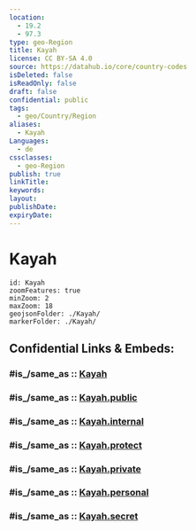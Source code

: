 ```yaml
---
location:
  - 19.2
  - 97.3
type: geo-Region
title: Kayah
license: CC BY-SA 4.0
source: https://datahub.io/core/country-codes
isDeleted: false
isReadOnly: false
draft: false
confidential: public
tags:
  - geo/Country/Region
aliases:
  - Kayah
Languages:
  - de
cssclasses:
  - geo-Region
publish: true
linkTitle:
keywords:
layout:
publishDate:
expiryDate:
---
```


# Kayah

```leaflet
id: Kayah
zoomFeatures: true 
minZoom: 2 
maxZoom: 18
geojsonFolder: ./Kayah/
markerFolder: ./Kayah/
```


## Confidential Links & Embeds: 

### #is_/same_as :: [Kayah](/_Standards/Earth/Continent/Asia/Asia~South~East/Myanmar/States~Myanmar/Kayah.md) 

### #is_/same_as :: [Kayah.public](/_public/Earth/Continent/Asia/Asia~South~East/Myanmar/States~Myanmar/Kayah.public.md) 

### #is_/same_as :: [Kayah.internal](/_internal/Earth/Continent/Asia/Asia~South~East/Myanmar/States~Myanmar/Kayah.internal.md) 

### #is_/same_as :: [Kayah.protect](/_protect/Earth/Continent/Asia/Asia~South~East/Myanmar/States~Myanmar/Kayah.protect.md) 

### #is_/same_as :: [Kayah.private](/_private/Earth/Continent/Asia/Asia~South~East/Myanmar/States~Myanmar/Kayah.private.md) 

### #is_/same_as :: [Kayah.personal](/_personal/Earth/Continent/Asia/Asia~South~East/Myanmar/States~Myanmar/Kayah.personal.md) 

### #is_/same_as :: [Kayah.secret](/_secret/Earth/Continent/Asia/Asia~South~East/Myanmar/States~Myanmar/Kayah.secret.md)

